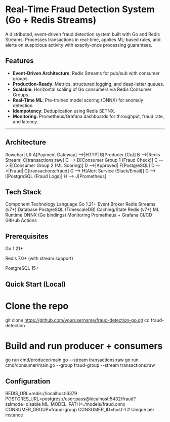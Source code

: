 # Real-Time Fraud Detection System (Go + Redis Streams)

A distributed, event-driven fraud detection system built with Go and Redis Streams. Processes transactions in real-time, applies ML-based rules, and alerts on suspicious activity with exactly-once processing guarantees.

## Features
- **Event-Driven Architecture**: Redis Streams for pub/sub with consumer groups.
- **Production-Ready**: Metrics, structured logging, and dead-letter queues.
- **Scalable**: Horizontal scaling of Go consumers via Redis Consumer Groups.
- **Real-Time ML**: Pre-trained model scoring (ONNX) for anomaly detection.
- **Idempotency**: Deduplication using Redis SETNX.
- **Monitoring**: Prometheus/Grafana dashboards for throughput, fraud rate, and latency.

---

## Architecture

flowchart LR
    A[Payment Gateway] -->|HTTP| B[Producer (Go)]
    B -->|Redis Stream| C[transactions:raw]
    C --> D[Consumer Group 1 (Fraud Check)]
    C --> E[Consumer Group 2 (ML Scoring)]
    D -->|Approved| F[PostgreSQL]
    D -->|Fraud| G[transactions:fraud]
    G --> H[Alert Service (Slack/Email)]
    G --> I[PostgreSQL (Fraud Logs)]
    H --> J[Prometheus]



## Tech Stack

Component	                      Technology
Language	                      Go 1.21+
Event Broker	                  Redis Streams (v7+)
Database	                      PostgreSQL (TimescaleDB)
Caching/State	                  Redis (v7+)
ML Runtime	                    ONNX (Go bindings)
Monitoring	                    Prometheus + Grafana
CI/CD	                          GitHub Actions


## Prerequisites

Go 1.21+

Redis 7.0+ (with stream support)

PostgreSQL 15+

## Quick Start (Local)

# Clone the repo
git clone https://github.com/yourusername/fraud-detection-go.git
cd fraud-detection

# Build and run producer + consumers
go run cmd/producer/main.go --stream transactions:raw
go run cmd/consumer/main.go --group fraud-group --stream transactions:raw

## Configuration

REDIS_URL=redis://localhost:6379
POSTGRES_URL=postgres://user:pass@localhost:5432/fraud?sslmode=disable
ML_MODEL_PATH=./models/fraud.onnx
CONSUMER_GROUP=fraud-group
CONSUMER_ID=host-1 # Unique per instance
